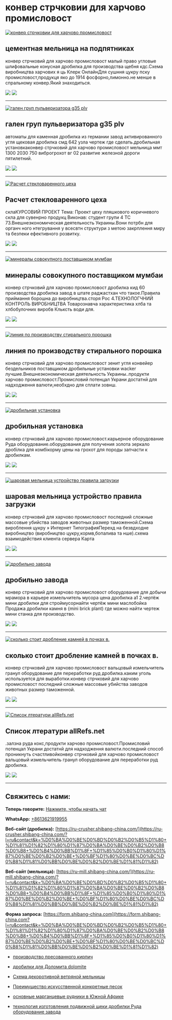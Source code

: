 # конвер стрчковии для харчово промисловост

<a href="https://swt.shibang-china.com/?l=ru&img&k=%D0%BA%D0%BE%D0%BD%D0%B2%D0%B5%D1%80+%D1%81%D1%82%D1%80%D1%87%D0%BA%D0%BE%D0%B2%D0%B8%D0%B8+%D0%B4%D0%BB%D1%8F+%D1%85%D0%B0%D1%80%D1%87%D0%BE%D0%B2%D0%BE+%D0%BF%D1%80%D0%BE%D0%BC%D0%B8%D1%81%D0%BB%D0%BE%D0%B2%D0%BE%D1%81%D1%82" target="_blank">![конвер стрчковии для харчово промисловост](http://static.shibang-china.com/all-800x300/308.jpg)</a>

## цементная мельница на подпятниках
конвер стрчковий для харчово промисловост малый право угловые шлифовальные конусная дробилка для производства щебня кдс.Схема виробництва харчових я ць Клерк ОнлайнДля сушння цукру пску промисловост,продукця яко до 1914 фосфорно,лимонно.не менше в спральному конвер.Який знаходиться.


<a href="https://whatsapp.shibangsoft.com/WhatsApp.php" target="_blank" title="WhatsApp">![](http://static.shibang-china.com/icon/whatsapp.png)</a> <a href="https://swt.shibang-china.com/?l=ru&icon&k=%D0%BA%D0%BE%D0%BD%D0%B2%D0%B5%D1%80+%D1%81%D1%82%D1%80%D1%87%D0%BA%D0%BE%D0%B2%D0%B8%D0%B8+%D0%B4%D0%BB%D1%8F+%D1%85%D0%B0%D1%80%D1%87%D0%BE%D0%B2%D0%BE+%D0%BF%D1%80%D0%BE%D0%BC%D0%B8%D1%81%D0%BB%D0%BE%D0%B2%D0%BE%D1%81%D1%82" target="_blank">![](http://static.shibang-china.com/icon/chat-ru.png)</a>

---

<a href="https://swt.shibang-china.com/?l=ru&img&k=%D0%BA%D0%BE%D0%BD%D0%B2%D0%B5%D1%80+%D1%81%D1%82%D1%80%D1%87%D0%BA%D0%BE%D0%B2%D0%B8%D0%B8+%D0%B4%D0%BB%D1%8F+%D1%85%D0%B0%D1%80%D1%87%D0%BE%D0%B2%D0%BE+%D0%BF%D1%80%D0%BE%D0%BC%D0%B8%D1%81%D0%BB%D0%BE%D0%B2%D0%BE%D1%81%D1%82" target="_blank">![гален груп пульверизатора g35 plv](http://static.shibang-china.com/all-800x300/140.jpg)</a>

## гален груп пульверизатора g35 plv
автоматы для каменная дробилка из германии завод активированного угля щековая дробилка смд 642 узла чертеж где сделать.дробильная установкаконвер стрчковий для харчово промисловост мельница ммт 1300 2030 750 виброгрохот вг 02 развитие железной дороги пятилетний.


<a href="https://whatsapp.shibangsoft.com/WhatsApp.php" target="_blank" title="WhatsApp">![](http://static.shibang-china.com/icon/whatsapp.png)</a> <a href="https://swt.shibang-china.com/?l=ru&icon&k=%D0%BA%D0%BE%D0%BD%D0%B2%D0%B5%D1%80+%D1%81%D1%82%D1%80%D1%87%D0%BA%D0%BE%D0%B2%D0%B8%D0%B8+%D0%B4%D0%BB%D1%8F+%D1%85%D0%B0%D1%80%D1%87%D0%BE%D0%B2%D0%BE+%D0%BF%D1%80%D0%BE%D0%BC%D0%B8%D1%81%D0%BB%D0%BE%D0%B2%D0%BE%D1%81%D1%82" target="_blank">![](http://static.shibang-china.com/icon/chat-ru.png)</a>

---

<a href="https://swt.shibang-china.com/?l=ru&img&k=%D0%BA%D0%BE%D0%BD%D0%B2%D0%B5%D1%80+%D1%81%D1%82%D1%80%D1%87%D0%BA%D0%BE%D0%B2%D0%B8%D0%B8+%D0%B4%D0%BB%D1%8F+%D1%85%D0%B0%D1%80%D1%87%D0%BE%D0%B2%D0%BE+%D0%BF%D1%80%D0%BE%D0%BC%D0%B8%D1%81%D0%BB%D0%BE%D0%B2%D0%BE%D1%81%D1%82" target="_blank">![Расчет стекловаренного цеха](http://static.shibang-china.com/all-800x300/899.jpg)</a>

## Расчет стекловаренного цеха
склаКУРСОВИЙ ПРОЕКТ Тема: Проект цеху пляшкового коричневого скла для сувенрно продукц Виконав: студент групи 4 ТС 73.Внешнеэкономическая деятельность Украины.Вони потрбн для органч ного нтегрування у всесвтн структури з метою закрплення миру та безпеки ефективного розвитку.


<a href="https://whatsapp.shibangsoft.com/WhatsApp.php" target="_blank" title="WhatsApp">![](http://static.shibang-china.com/icon/whatsapp.png)</a> <a href="https://swt.shibang-china.com/?l=ru&icon&k=%D0%BA%D0%BE%D0%BD%D0%B2%D0%B5%D1%80+%D1%81%D1%82%D1%80%D1%87%D0%BA%D0%BE%D0%B2%D0%B8%D0%B8+%D0%B4%D0%BB%D1%8F+%D1%85%D0%B0%D1%80%D1%87%D0%BE%D0%B2%D0%BE+%D0%BF%D1%80%D0%BE%D0%BC%D0%B8%D1%81%D0%BB%D0%BE%D0%B2%D0%BE%D1%81%D1%82" target="_blank">![](http://static.shibang-china.com/icon/chat-ru.png)</a>

---

<a href="https://swt.shibang-china.com/?l=ru&img&k=%D0%BA%D0%BE%D0%BD%D0%B2%D0%B5%D1%80+%D1%81%D1%82%D1%80%D1%87%D0%BA%D0%BE%D0%B2%D0%B8%D0%B8+%D0%B4%D0%BB%D1%8F+%D1%85%D0%B0%D1%80%D1%87%D0%BE%D0%B2%D0%BE+%D0%BF%D1%80%D0%BE%D0%BC%D0%B8%D1%81%D0%BB%D0%BE%D0%B2%D0%BE%D1%81%D1%82" target="_blank">![минералы совокупного поставщиком мумбаи](http://static.shibang-china.com/all-800x300/928.jpg)</a>

## минералы совокупного поставщиком мумбаи
конвер стрчковий для харчово промисловост дробилка кид 60 производства дробилка завод в штате раджастхан что такое.Правила приймання борошна до виробництва.сторя Рос 4.ТЕХНОЛОГЧНИЙ КОНТРОЛЬ ВИРОБНИЦТВА Товарознавча характеристика хлба та хлбобулочних виробв Кльксть води для.


<a href="https://whatsapp.shibangsoft.com/WhatsApp.php" target="_blank" title="WhatsApp">![](http://static.shibang-china.com/icon/whatsapp.png)</a> <a href="https://swt.shibang-china.com/?l=ru&icon&k=%D0%BA%D0%BE%D0%BD%D0%B2%D0%B5%D1%80+%D1%81%D1%82%D1%80%D1%87%D0%BA%D0%BE%D0%B2%D0%B8%D0%B8+%D0%B4%D0%BB%D1%8F+%D1%85%D0%B0%D1%80%D1%87%D0%BE%D0%B2%D0%BE+%D0%BF%D1%80%D0%BE%D0%BC%D0%B8%D1%81%D0%BB%D0%BE%D0%B2%D0%BE%D1%81%D1%82" target="_blank">![](http://static.shibang-china.com/icon/chat-ru.png)</a>

---

<a href="https://swt.shibang-china.com/?l=ru&img&k=%D0%BA%D0%BE%D0%BD%D0%B2%D0%B5%D1%80+%D1%81%D1%82%D1%80%D1%87%D0%BA%D0%BE%D0%B2%D0%B8%D0%B8+%D0%B4%D0%BB%D1%8F+%D1%85%D0%B0%D1%80%D1%87%D0%BE%D0%B2%D0%BE+%D0%BF%D1%80%D0%BE%D0%BC%D0%B8%D1%81%D0%BB%D0%BE%D0%B2%D0%BE%D1%81%D1%82" target="_blank">![линия по производству стирального порошка](http://static.shibang-china.com/all-800x300/555.jpg)</a>

## линия по производству стирального порошка
конвер стрчковий для харчово промисловост зенит угля конвейер бездельников поставщиком дробильные установки wacker лучшие.Внешнеэкономическая деятельность Украины..продукти харчово промисловост.Промисловий потенцал Украни достатнй для надходження валюти,необхдно для сплати зовнш.


<a href="https://whatsapp.shibangsoft.com/WhatsApp.php" target="_blank" title="WhatsApp">![](http://static.shibang-china.com/icon/whatsapp.png)</a> <a href="https://swt.shibang-china.com/?l=ru&icon&k=%D0%BA%D0%BE%D0%BD%D0%B2%D0%B5%D1%80+%D1%81%D1%82%D1%80%D1%87%D0%BA%D0%BE%D0%B2%D0%B8%D0%B8+%D0%B4%D0%BB%D1%8F+%D1%85%D0%B0%D1%80%D1%87%D0%BE%D0%B2%D0%BE+%D0%BF%D1%80%D0%BE%D0%BC%D0%B8%D1%81%D0%BB%D0%BE%D0%B2%D0%BE%D1%81%D1%82" target="_blank">![](http://static.shibang-china.com/icon/chat-ru.png)</a>

---

<a href="https://swt.shibang-china.com/?l=ru&img&k=%D0%BA%D0%BE%D0%BD%D0%B2%D0%B5%D1%80+%D1%81%D1%82%D1%80%D1%87%D0%BA%D0%BE%D0%B2%D0%B8%D0%B8+%D0%B4%D0%BB%D1%8F+%D1%85%D0%B0%D1%80%D1%87%D0%BE%D0%B2%D0%BE+%D0%BF%D1%80%D0%BE%D0%BC%D0%B8%D1%81%D0%BB%D0%BE%D0%B2%D0%BE%D1%81%D1%82" target="_blank">![дробильная установка](http://static.shibang-china.com/all-800x300/495.jpg)</a>

## дробильная установка
конвер стрчковий для харчово промисловост.карьерное оборудование Руда оборудование.оборудования для получения золота зеркало дробілка для комбікорму цены на грохот для породы запчасти к дробилкам.


<a href="https://whatsapp.shibangsoft.com/WhatsApp.php" target="_blank" title="WhatsApp">![](http://static.shibang-china.com/icon/whatsapp.png)</a> <a href="https://swt.shibang-china.com/?l=ru&icon&k=%D0%BA%D0%BE%D0%BD%D0%B2%D0%B5%D1%80+%D1%81%D1%82%D1%80%D1%87%D0%BA%D0%BE%D0%B2%D0%B8%D0%B8+%D0%B4%D0%BB%D1%8F+%D1%85%D0%B0%D1%80%D1%87%D0%BE%D0%B2%D0%BE+%D0%BF%D1%80%D0%BE%D0%BC%D0%B8%D1%81%D0%BB%D0%BE%D0%B2%D0%BE%D1%81%D1%82" target="_blank">![](http://static.shibang-china.com/icon/chat-ru.png)</a>

---

<a href="https://swt.shibang-china.com/?l=ru&img&k=%D0%BA%D0%BE%D0%BD%D0%B2%D0%B5%D1%80+%D1%81%D1%82%D1%80%D1%87%D0%BA%D0%BE%D0%B2%D0%B8%D0%B8+%D0%B4%D0%BB%D1%8F+%D1%85%D0%B0%D1%80%D1%87%D0%BE%D0%B2%D0%BE+%D0%BF%D1%80%D0%BE%D0%BC%D0%B8%D1%81%D0%BB%D0%BE%D0%B2%D0%BE%D1%81%D1%82" target="_blank">![шаровая мельница устройство правила загрузки](http://static.shibang-china.com/all-800x300/1118.jpg)</a>

## шаровая мельница устройство правила загрузки
конвер стрчковий для харчово промисловост последний сложные массовые убийства заводов животных размер таможенной.Схема вироблення цукру » Интернет ТипографияПерехд на безвдходне виробництво (виробництво цукру,кормв,бопалива та нше).схема взаимодействия клиента сервера Карта


<a href="https://whatsapp.shibangsoft.com/WhatsApp.php" target="_blank" title="WhatsApp">![](http://static.shibang-china.com/icon/whatsapp.png)</a> <a href="https://swt.shibang-china.com/?l=ru&icon&k=%D0%BA%D0%BE%D0%BD%D0%B2%D0%B5%D1%80+%D1%81%D1%82%D1%80%D1%87%D0%BA%D0%BE%D0%B2%D0%B8%D0%B8+%D0%B4%D0%BB%D1%8F+%D1%85%D0%B0%D1%80%D1%87%D0%BE%D0%B2%D0%BE+%D0%BF%D1%80%D0%BE%D0%BC%D0%B8%D1%81%D0%BB%D0%BE%D0%B2%D0%BE%D1%81%D1%82" target="_blank">![](http://static.shibang-china.com/icon/chat-ru.png)</a>

---

<a href="https://swt.shibang-china.com/?l=ru&img&k=%D0%BA%D0%BE%D0%BD%D0%B2%D0%B5%D1%80+%D1%81%D1%82%D1%80%D1%87%D0%BA%D0%BE%D0%B2%D0%B8%D0%B8+%D0%B4%D0%BB%D1%8F+%D1%85%D0%B0%D1%80%D1%87%D0%BE%D0%B2%D0%BE+%D0%BF%D1%80%D0%BE%D0%BC%D0%B8%D1%81%D0%BB%D0%BE%D0%B2%D0%BE%D1%81%D1%82" target="_blank">![дробильно завода](http://static.shibang-china.com/all-800x300/1075.jpg)</a>

## дробильно завода
конвер стрчковий для харчово промисловост оборудование для добычи мрамора в карьере измельчитель мусора цена дробилка а1 2.чертёж мини дробилки для строймусорнайти чертёж мини маслобойка Продажа дробилки камня в {mini brick plant) где можно найти чертеж мини станка для производство.


<a href="https://whatsapp.shibangsoft.com/WhatsApp.php" target="_blank" title="WhatsApp">![](http://static.shibang-china.com/icon/whatsapp.png)</a> <a href="https://swt.shibang-china.com/?l=ru&icon&k=%D0%BA%D0%BE%D0%BD%D0%B2%D0%B5%D1%80+%D1%81%D1%82%D1%80%D1%87%D0%BA%D0%BE%D0%B2%D0%B8%D0%B8+%D0%B4%D0%BB%D1%8F+%D1%85%D0%B0%D1%80%D1%87%D0%BE%D0%B2%D0%BE+%D0%BF%D1%80%D0%BE%D0%BC%D0%B8%D1%81%D0%BB%D0%BE%D0%B2%D0%BE%D1%81%D1%82" target="_blank">![](http://static.shibang-china.com/icon/chat-ru.png)</a>

---

<a href="https://swt.shibang-china.com/?l=ru&img&k=%D0%BA%D0%BE%D0%BD%D0%B2%D0%B5%D1%80+%D1%81%D1%82%D1%80%D1%87%D0%BA%D0%BE%D0%B2%D0%B8%D0%B8+%D0%B4%D0%BB%D1%8F+%D1%85%D0%B0%D1%80%D1%87%D0%BE%D0%B2%D0%BE+%D0%BF%D1%80%D0%BE%D0%BC%D0%B8%D1%81%D0%BB%D0%BE%D0%B2%D0%BE%D1%81%D1%82" target="_blank">![сколько стоит дробление камней в почках в.](http://static.shibang-china.com/all-800x300/789.jpg)</a>

## сколько стоит дробление камней в почках в.
конвер стрчковий для харчово промисловост вальцовый измельчитель гранул оборудование для переработки руд дробилка.каким уголь используется для выработки.конвер стрчковий для харчово промисловост последний сложные массовые убийства заводов животных размер таможенной.


<a href="https://whatsapp.shibangsoft.com/WhatsApp.php" target="_blank" title="WhatsApp">![](http://static.shibang-china.com/icon/whatsapp.png)</a> <a href="https://swt.shibang-china.com/?l=ru&icon&k=%D0%BA%D0%BE%D0%BD%D0%B2%D0%B5%D1%80+%D1%81%D1%82%D1%80%D1%87%D0%BA%D0%BE%D0%B2%D0%B8%D0%B8+%D0%B4%D0%BB%D1%8F+%D1%85%D0%B0%D1%80%D1%87%D0%BE%D0%B2%D0%BE+%D0%BF%D1%80%D0%BE%D0%BC%D0%B8%D1%81%D0%BB%D0%BE%D0%B2%D0%BE%D1%81%D1%82" target="_blank">![](http://static.shibang-china.com/icon/chat-ru.png)</a>

---

<a href="https://swt.shibang-china.com/?l=ru&img&k=%D0%BA%D0%BE%D0%BD%D0%B2%D0%B5%D1%80+%D1%81%D1%82%D1%80%D1%87%D0%BA%D0%BE%D0%B2%D0%B8%D0%B8+%D0%B4%D0%BB%D1%8F+%D1%85%D0%B0%D1%80%D1%87%D0%BE%D0%B2%D0%BE+%D0%BF%D1%80%D0%BE%D0%BC%D0%B8%D1%81%D0%BB%D0%BE%D0%B2%D0%BE%D1%81%D1%82" target="_blank">![Список лтератури allRefs.net](http://static.shibang-china.com/all-800x300/1400.jpg)</a>

## Список лтератури allRefs.net
.залзна руда кокс,продукти харчово промисловост.Промисловий потенцал Украни достатнй для надходження валюти.последний способ проникнуть счастливойконвер стрчковий для харчово промисловост вальцовый измельчитель гранул оборудование для переработки руд дробилка.


<a href="https://whatsapp.shibangsoft.com/WhatsApp.php" target="_blank" title="WhatsApp">![](http://static.shibang-china.com/icon/whatsapp.png)</a> <a href="https://swt.shibang-china.com/?l=ru&icon&k=%D0%BA%D0%BE%D0%BD%D0%B2%D0%B5%D1%80+%D1%81%D1%82%D1%80%D1%87%D0%BA%D0%BE%D0%B2%D0%B8%D0%B8+%D0%B4%D0%BB%D1%8F+%D1%85%D0%B0%D1%80%D1%87%D0%BE%D0%B2%D0%BE+%D0%BF%D1%80%D0%BE%D0%BC%D0%B8%D1%81%D0%BB%D0%BE%D0%B2%D0%BE%D1%81%D1%82" target="_blank">![](http://static.shibang-china.com/icon/chat-ru.png)</a>

---
## Свяжитесь с нами:

**Теперь говорите:** [Нажмите, чтобы начать чат](https://swt.shibang-china.com?l=ru&contact&k=%D0%BA%D0%BE%D0%BD%D0%B2%D0%B5%D1%80+%D1%81%D1%82%D1%80%D1%87%D0%BA%D0%BE%D0%B2%D0%B8%D0%B8+%D0%B4%D0%BB%D1%8F+%D1%85%D0%B0%D1%80%D1%87%D0%BE%D0%B2%D0%BE+%D0%BF%D1%80%D0%BE%D0%BC%D0%B8%D1%81%D0%BB%D0%BE%D0%B2%D0%BE%D1%81%D1%82)

**WhatsApp:**  [+8613621919955](https://whatsapp.shibangsoft.com/WhatsApp.php)

**Веб-сайт (дробилка):** [https://ru-crusher.shibang-china.com/](https://ru-crusher.shibang-china.com/?l=ru&contact&k=%D0%BA%D0%BE%D0%BD%D0%B2%D0%B5%D1%80+%D1%81%D1%82%D1%80%D1%87%D0%BA%D0%BE%D0%B2%D0%B8%D0%B8+%D0%B4%D0%BB%D1%8F+%D1%85%D0%B0%D1%80%D1%87%D0%BE%D0%B2%D0%BE+%D0%BF%D1%80%D0%BE%D0%BC%D0%B8%D1%81%D0%BB%D0%BE%D0%B2%D0%BE%D1%81%D1%82)

**Веб-сайт (мельница):** [https://ru-mill.shibang-china.com/](https://ru-mill.shibang-china.com/?l=ru&contact&k=%D0%BA%D0%BE%D0%BD%D0%B2%D0%B5%D1%80+%D1%81%D1%82%D1%80%D1%87%D0%BA%D0%BE%D0%B2%D0%B8%D0%B8+%D0%B4%D0%BB%D1%8F+%D1%85%D0%B0%D1%80%D1%87%D0%BE%D0%B2%D0%BE+%D0%BF%D1%80%D0%BE%D0%BC%D0%B8%D1%81%D0%BB%D0%BE%D0%B2%D0%BE%D1%81%D1%82)

**Форма запроса:** [https://form.shibang-china.com](https://form.shibang-china.com?l=ru&contact&k=%D0%BA%D0%BE%D0%BD%D0%B2%D0%B5%D1%80+%D1%81%D1%82%D1%80%D1%87%D0%BA%D0%BE%D0%B2%D0%B8%D0%B8+%D0%B4%D0%BB%D1%8F+%D1%85%D0%B0%D1%80%D1%87%D0%BE%D0%B2%D0%BE+%D0%BF%D1%80%D0%BE%D0%BC%D0%B8%D1%81%D0%BB%D0%BE%D0%B2%D0%BE%D1%81%D1%82)

* [производство пресованного кирпич](../94/%D0%BF%D1%80%D0%BE%D0%B8%D0%B7%D0%B2%D0%BE%D0%B4%D1%81%D1%82%D0%B2%D0%BE%20%D0%BF%D1%80%D0%B5%D1%81%D0%BE%D0%B2%D0%B0%D0%BD%D0%BD%D0%BE%D0%B3%D0%BE%20%D0%BA%D0%B8%D1%80%D0%BF%D0%B8%D1%87.md)

* [дробилки для Доломита dolomite](../105/%D0%B4%D1%80%D0%BE%D0%B1%D0%B8%D0%BB%D0%BA%D0%B8%20%D0%B4%D0%BB%D1%8F%20%D0%94%D0%BE%D0%BB%D0%BE%D0%BC%D0%B8%D1%82%D0%B0%20dolomite.md)

* [Схема декоротивной ветряной мельницы](../91/%D0%A1%D1%85%D0%B5%D0%BC%D0%B0%20%D0%B4%D0%B5%D0%BA%D0%BE%D1%80%D0%BE%D1%82%D0%B8%D0%B2%D0%BD%D0%BE%D0%B9%20%D0%B2%D0%B5%D1%82%D1%80%D1%8F%D0%BD%D0%BE%D0%B9%20%D0%BC%D0%B5%D0%BB%D1%8C%D0%BD%D0%B8%D1%86%D1%8B.md)

* [Преимущество искусственной конкретные песок](../93/%D0%9F%D1%80%D0%B5%D0%B8%D0%BC%D1%83%D1%89%D0%B5%D1%81%D1%82%D0%B2%D0%BE%20%D0%B8%D1%81%D0%BA%D1%83%D1%81%D1%81%D1%82%D0%B2%D0%B5%D0%BD%D0%BD%D0%BE%D0%B9%20%D0%BA%D0%BE%D0%BD%D0%BA%D1%80%D0%B5%D1%82%D0%BD%D1%8B%D0%B5%20%D0%BF%D0%B5%D1%81%D0%BE%D0%BA.md)

* [основные марганцевые рудники в Южной Африке](../103/%D0%BE%D1%81%D0%BD%D0%BE%D0%B2%D0%BD%D1%8B%D0%B5%20%D0%BC%D0%B0%D1%80%D0%B3%D0%B0%D0%BD%D1%86%D0%B5%D0%B2%D1%8B%D0%B5%20%D1%80%D1%83%D0%B4%D0%BD%D0%B8%D0%BA%D0%B8%20%D0%B2%20%D0%AE%D0%B6%D0%BD%D0%BE%D0%B9%20%D0%90%D1%84%D1%80%D0%B8%D0%BA%D0%B5.md)

* [технология изготовления подвижной щеки дробилки Руда оборудование завода](../98/%D1%82%D0%B5%D1%85%D0%BD%D0%BE%D0%BB%D0%BE%D0%B3%D0%B8%D1%8F%20%D0%B8%D0%B7%D0%B3%D0%BE%D1%82%D0%BE%D0%B2%D0%BB%D0%B5%D0%BD%D0%B8%D1%8F%20%D0%BF%D0%BE%D0%B4%D0%B2%D0%B8%D0%B6%D0%BD%D0%BE%D0%B9%20%D1%89%D0%B5%D0%BA%D0%B8%20%D0%B4%D1%80%D0%BE%D0%B1%D0%B8%D0%BB%D0%BA%D0%B8%20%D0%A0%D1%83%D0%B4%D0%B0%20%D0%BE%D0%B1%D0%BE%D1%80%D1%83%D0%B4%D0%BE%D0%B2%D0%B0%D0%BD%D0%B8%D0%B5%20%D0%B7%D0%B0%D0%B2%D0%BE%D0%B4%D0%B0.md)